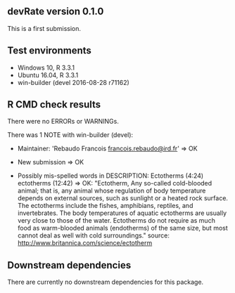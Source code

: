 ## devRate version 0.1.0
This is a first submission.

## Test environments
* Windows 10, R 3.3.1
* Ubuntu 16.04, R 3.3.1
* win-builder (devel 2016-08-28 r71162)

## R CMD check results
There were no ERRORs or WARNINGs. 

There was 1 NOTE with win-builder (devel):

* Maintainer: 'Rebaudo Francois <francois.rebaudo@ird.fr>'
=> OK

* New submission
=> OK

* Possibly mis-spelled words in DESCRIPTION:
  Ectotherms (4:24)
  ectotherms (12:42)
=> OK: "Ectotherm, Any so-called cold-blooded animal; that is, any animal whose regulation of body temperature depends on external sources, such as sunlight or a heated rock surface. The ectotherms include the fishes, amphibians, reptiles, and invertebrates. The body temperatures of aquatic ectotherms are usually very close to those of the water. Ectotherms do not require as much food as warm-blooded animals (endotherms) of the same size, but most cannot deal as well with cold surroundings."
source: http://www.britannica.com/science/ectotherm

## Downstream dependencies
There are currently no downstream dependencies for this package.
